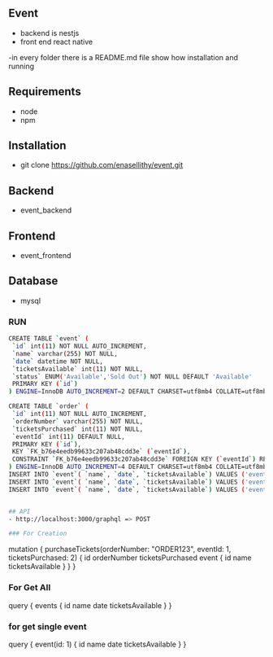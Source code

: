 ## Event 
- backend is nestjs
- front end react native

-in every folder there is a README.md file  show how installation and running 

## Requirements 
- node
- npm 


## Installation

- git clone https://github.com/enasellithy/event.git

## Backend 
- event_backend

## Frontend
- event_frontend

## Database 
- mysql
### RUN

```bash
CREATE TABLE `event` (
 `id` int(11) NOT NULL AUTO_INCREMENT,
 `name` varchar(255) NOT NULL,
 `date` datetime NOT NULL,
 `ticketsAvailable` int(11) NOT NULL,
 `status` ENUM('Available','Sold Out') NOT NULL DEFAULT 'Available'
 PRIMARY KEY (`id`)
) ENGINE=InnoDB AUTO_INCREMENT=2 DEFAULT CHARSET=utf8mb4 COLLATE=utf8mb4_general_ci

CREATE TABLE `order` (
 `id` int(11) NOT NULL AUTO_INCREMENT,
 `orderNumber` varchar(255) NOT NULL,
 `ticketsPurchased` int(11) NOT NULL,
 `eventId` int(11) DEFAULT NULL,
 PRIMARY KEY (`id`),
 KEY `FK_b76e4eedb99633c207ab48cdd3e` (`eventId`),
 CONSTRAINT `FK_b76e4eedb99633c207ab48cdd3e` FOREIGN KEY (`eventId`) REFERENCES `event` (`id`) ON DELETE NO ACTION ON UPDATE NO ACTION
) ENGINE=InnoDB AUTO_INCREMENT=4 DEFAULT CHARSET=utf8mb4 COLLATE=utf8mb4_general_ci
INSERT INTO `event`( `name`, `date`, `ticketsAvailable`) VALUES ('event 1','2025-3-25',100);
INSERT INTO `event`( `name`, `date`, `ticketsAvailable`) VALUES ('event 2','2025-3-25',75);
INSERT INTO `event`( `name`, `date`, `ticketsAvailable`) VALUES ('event 3','2025-3-25',20);


## API 
- http://localhost:3000/graphql => POST 

### For Creation 
```
mutation {
  purchaseTickets(orderNumber: "ORDER123", eventId: 1, ticketsPurchased: 2) {
    id
    orderNumber
    ticketsPurchased
    event {
      id
      name
      ticketsAvailable
    }
  }
}

### For Get All
query {
  events {
    id
    name
    date
    ticketsAvailable
  }
}


### for get single event 
query {
  event(id: 1) {
        id
        name
        date
        ticketsAvailable
    }
}


